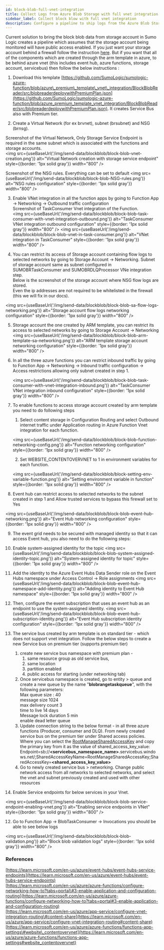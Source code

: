 ```yaml
---
id: block-blob-full-vnet-integration
title: Collect Logs from Azure Blob Storage with full vnet integration
sidebar_label: Collect block blow with full vnet integration
description: Configure a pipeline to ship logs from the Azure Blob Storage all throughout a vnet and then to an HTTP source on a hosted collector in Sumo Logic.
---
```


Current solution to bring the block blob data from storage account in Sumo Logic creates a pipeline which assumes that the storage account being monitored will have public access enabled. If you just want your storage account behind a firewall follow the instruction [here](https://help.sumologic.com/docs/send-data/collect-from-other-data-sources/azure-blob-storage/block-blob/collect-logs/#step-3-enabling-vnet-integration-optional). But if you want that all of the components which are created through the arm template in azure, to be behind azure vnet (this includes event hub, azure functions, storage account, servicebus) then follow the below instructions : 

1. Download this template [https://github.com/SumoLogic/sumologic-azure-function/blob/azure\_premium\_template\_vnet\_integration/BlockBlobReader/src/blobreaderdeploywithPremiumPlan.json](https://github.com/SumoLogic/sumologic-azure-function/blob/azure_premium_template_vnet_integration/BlockBlobReader/src/blobreaderdeploywithPremiumPlan.json). It creates Service Bus also with Premium tier.

2. Create a Virtual Network (for ex brvnet), subnet (brsubnet) and NSG (brnsg).

Screenshot of the Virtual Network, Only Storage Service Endpoint is required in the same subnet which is associated with the functions and storage accounts.  
<img src={useBaseUrl('/img/send-data/blockblob/block-blob-vnet-creation.png')} alt="Virtual Network creation with storage service endpoint" style={{border: '1px solid gray'}} width="800" />

Screenshot of the NSG rules. Everything can be set to default
<img src={useBaseUrl('/img/send-data/blockblob/block-blob-NSG-rules.png')} alt="NSG rules configuration" style={{border: '1px solid gray'}} width="800" />

3. Enable VNet integration in all the function apps by going to Function App \-\> Networking \-\> Outbound traffic configuration  
Screenshot of TaskConsumer Vnet integration of the Function.   
<img src={useBaseUrl('/img/send-data/blockblob/block-blob-task-consumer-with-vnet-integration-outbound.png')} alt="TaskConsumer VNet integration outbound configuration" style={{border: '1px solid gray'}} width="800" />
<img src={useBaseUrl('/img/send-data/blockblob/block-blob-vnet-in-task-consumer.png')} alt="VNet integration in TaskConsumer" style={{border: '1px solid gray'}} width="800" />

4. You can restrict its access of Storage account containing flow logs to selected networks by going to Storage Account \-\> Networking. Subnet of storage account same as subnet configured in SUMOBRTaskConsumer and SUMOBRDLQProcessor VNe integration step.  
   Below is the screenshot of the storage account where NSG flow logs are stored.  
   Even the ip addresses are not required to be whitelisted in the firewall (this we will fix in our docs).

<img src={useBaseUrl('/img/send-data/blockblob/block-blob-sa-flow-logs-networking.png')} alt="Storage account flow logs networking configuration" style={{border: '1px solid gray'}} width="800" />

5. Storage account the one created by ARM template, you can restrict its access to selected networks by going to Storage Account \-\> Networking  
<img src={useBaseUrl('/img/send-data/blockblob/block-blob-arm-template-sa-networking.png')} alt="ARM template storage account networking configuration" style={{border: '1px solid gray'}} width="800" />
6. In all the three azure functions you can restrict inbound traffic by going to Function App \-\> Networking \-\> Inbound traffic configuration \-\> Access restrictions allowing only subnet created in step 1\.  
     
   <img src={useBaseUrl('/img/send-data/blockblob/block-blob-task-consumer-with-vnet-integration-inbound.png')} alt="TaskConsumer VNet integration inbound configuration" style={{border: '1px solid gray'}} width="800" />
7. To enable functions to access storage account created by arm template you need to do following steps   
   1. Select content storage in Configuration Routing and select Outbound internet traffic under Application routing in Azure Function Vnet integration for each function.

   <img src={useBaseUrl('/img/send-data/blockblob/block-blob-function-networking-config.png')} alt="Function networking configuration" style={{border: '1px solid gray'}} width="800" />

   

   2. Set WEBSITE\_CONTENTOVERVNET to 1 in environment variables for each function.

   <img src={useBaseUrl('/img/send-data/blockblob/block-setting-env-variable-function.png')} alt="Setting environment variable in function" style={{border: '1px solid gray'}} width="800" />


8. Event hub can restrict access to selected networks  to the subnet created in step 1 and Allow trusted services to bypass this firewall set to Yes  
   

<img src={useBaseUrl('/img/send-data/blockblob/block-blob-event-hub-networking.png')} alt="Event Hub networking configuration" style={{border: '1px solid gray'}} width="800" />

9. The event grid needs to be secured with managed identity so that it can access Event hub, you also need to do the following steps:  
1. Enable system-assigned identity for the topic
<img src={useBaseUrl('/img/send-data/blockblob/block-blob-system-assigned-identity-topic.png')} alt="System-assigned identity for topic" style={{border: '1px solid gray'}} width="800" />
2. Add the identity to the Azure Event Hubs Data Sender role on the Event Hubs namespace under Access Control  \-\> Role  assignments
<img src={useBaseUrl('/img/send-data/blockblob/block-blob-event-hub-namespace-add-identity.png')} alt="Adding identity to Event Hub namespace" style={{border: '1px solid gray'}} width="800" />
3. Then, configure the event subscription that uses an event hub as an endpoint to use the system-assigned identity.
<img src={useBaseUrl('/img/send-data/blockblob/block-blob-event-hub-subscription-identity.png')} alt="Event Hub subscription identity configuration" style={{border: '1px solid gray'}} width="800" />

10. The service bus created by arm template is on standard tier \- which does not support vnet integration. Follow the below steps to create a new Service bus on premium tier (supports premium tier)  
    1. create new service bus namespace with premium plan \-  
       1. same resource group as old service bus,  
       2. same location  
       3. partition enabled  
       4. public access for starting (under networking tab)  
    2. Once servicebus namespace is created, go to entity \> queue and create a new queue by the name "**blobrangetaskqueue**", with the following parameters:  
       Max queue size : 40  
       message size 1024  
       max delivery count 3  
       time to live 14 days  
       Message lock duration 5 min  
       enable dead letter queue  
    3. Update connection string to the below format \- in all three azure functions (Producer, consumer and DLQ). From newly created service bus on the premium tier under Shared access policies. Where you can select the [RootManageSharedAccessKey](https://portal.azure.com/#) and copy the primary key from it as the value of shared\_access\_key\_value:  
       Endpoint=sb://**\<servicebus\_namespace\_name\>**.servicebus.windows.net/;SharedAccessKeyName=RootManageSharedAccessKey;SharedAccessKey=**\<shared\_access\_key\_value\>**  
    4. Go to newly created service bus \> networking. Change public network access from all networks to selected networks, and select the vnet and subnet previously created and used with other resources
    

11. Enable Service endpoints for below services in your Vnet.

<img src={useBaseUrl('/img/send-data/blockblob/block-blob-service-endpoint-enabling-vnet.png')} alt="Enabling service endpoints in VNet" style={{border: '1px solid gray'}} width="800" />

12. Go to Function App \-\> BlobTaskConsumer \-\> Invocations you should be able to see below logs

<img src={useBaseUrl('/img/send-data/blockblob/block-blob-validation.png')} alt="Block blob validation logs" style={{border: '1px solid gray'}} width="800" />


### References

[https://learn.microsoft.com/en-us/azure/event-hubs/event-hubs-service-endpoints](https://learn.microsoft.com/en-us/azure/event-hubs/event-hubs-service-endpoints)  
[https://learn.microsoft.com/en-us/azure/azure-functions/configure-networking-how-to?tabs=portal\#3-enable-application-and-configuration-routing](https://learn.microsoft.com/en-us/azure/azure-functions/configure-networking-how-to?tabs=portal#3-enable-application-and-configuration-routing)  
[https://learn.microsoft.com/en-us/azure/app-service/configure-vnet-integration-routing\#content-share](https://learn.microsoft.com/en-us/azure/app-service/configure-vnet-integration-routing#content-share)  
[https://learn.microsoft.com/en-us/azure/azure-functions/functions-app-settings\#website\_contentovervnet](https://learn.microsoft.com/en-us/azure/azure-functions/functions-app-settings#website_contentovervnet)
